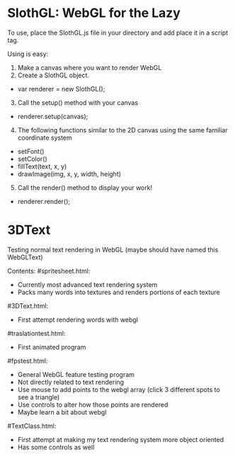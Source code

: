 # SlothGL: WebGL for the Lazy
To use, place the SlothGL.js file in your directory and add place it in a script tag.

Using is easy:
1) Make a canvas where you want to render WebGL
2) Create a SlothGL object.
- var renderer = new SlothGL();
3) Call the setup() method with your canvas
- renderer.setup(canvas);
4) The following functions similar to the 2D canvas using the same familiar coordinate system
- setFont()
- setColor()
- fillText(text, x, y)
- drawImage(img, x, y, width, height)
5) Call the render() method to display your work!
- renderer.render();

# 3DText
Testing normal text rendering in WebGL
(maybe should have named this WebGLText)

Contents:
#spritesheet.html:
- Currently most advanced text rendering system
- Packs many words into textures and renders portions of each texture


#3DText.html:
- First attempt rendering words with webgl


#traslationtest.html:
- First animated program


#fpstest.html:
- General WebGL feature testing program
- Not directly related to text rendering
- Use mouse to add points to the webgl array
    (click 3 different spots to see a triangle)
- Use controls to alter how those points are rendered
- Maybe learn a bit about webgl


#TextClass.html:
- First attempt at making my text rendering system more object oriented
- Has some controls as well